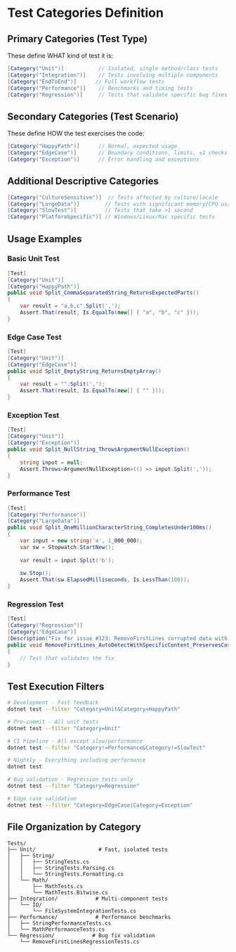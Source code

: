 # Test Categories Definition

## Primary Categories (Test Type)

These define WHAT kind of test it is:

```csharp
[Category("Unit")]           // Isolated, single method/class tests
[Category("Integration")]    // Tests involving multiple components
[Category("EndToEnd")]      // Full workflow tests
[Category("Performance")]    // Benchmarks and timing tests
[Category("Regression")]     // Tests that validate specific bug fixes
```

## Secondary Categories (Test Scenario)

These define HOW the test exercises the code:

```csharp
[Category("HappyPath")]      // Normal, expected usage
[Category("EdgeCase")]       // Boundary conditions, limits, ±1 checks
[Category("Exception")]      // Error handling and exceptions
```

## Additional Descriptive Categories

```csharp
[Category("CultureSensitive")]  // Tests affected by culture/locale
[Category("LargeData")]        // Tests with significant memory/CPU usage
[Category("SlowTest")]         // Tests that take >1 second
[Category("PlatformSpecific")] // Windows/Linux/Mac specific tests
```

## Usage Examples

### Basic Unit Test
```csharp
[Test]
[Category("Unit")]
[Category("HappyPath")]
public void Split_CommaSeparatedString_ReturnsExpectedParts()
{
    var result = "a,b,c".Split(',');
    Assert.That(result, Is.EqualTo(new[] { "a", "b", "c" }));
}
```

### Edge Case Test
```csharp
[Test]
[Category("Unit")]
[Category("EdgeCase")]
public void Split_EmptyString_ReturnsEmptyArray()
{
    var result = "".Split(',');
    Assert.That(result, Is.EqualTo(new[] { "" }));
}
```

### Exception Test
```csharp
[Test]
[Category("Unit")]
[Category("Exception")]
public void Split_NullString_ThrowsArgumentNullException()
{
    string input = null;
    Assert.Throws<ArgumentNullException>(() => input.Split(','));
}
```

### Performance Test
```csharp
[Test]
[Category("Performance")]
[Category("LargeData")]
public void Split_OneMillionCharacterString_CompletesUnder100ms()
{
    var input = new string('a', 1_000_000);
    var sw = Stopwatch.StartNew();
    
    var result = input.Split('b');
    
    sw.Stop();
    Assert.That(sw.ElapsedMilliseconds, Is.LessThan(100));
}
```

### Regression Test
```csharp
[Test]
[Category("Regression")]
[Category("EdgeCase")]
[Description("Fix for issue #123: RemoveFirstLines corrupted data with AutoDetect")]
public void RemoveFirstLines_AutoDetectWithSpecificContent_PreservesCorrectData()
{
    // Test that validates the fix
}
```

## Test Execution Filters

```bash
# Development - Fast feedback
dotnet test --filter "Category=Unit&Category=HappyPath"

# Pre-commit - All unit tests
dotnet test --filter "Category=Unit"

# CI Pipeline - All except slow/performance
dotnet test --filter "Category!=Performance&Category!=SlowTest"

# Nightly - Everything including performance
dotnet test

# Bug validation - Regression tests only
dotnet test --filter "Category=Regression"

# Edge case validation
dotnet test --filter "Category=EdgeCase|Category=Exception"
```

## File Organization by Category

```
Tests/
├── Unit/                    # Fast, isolated tests
│   ├── String/
│   │   ├── StringTests.cs
│   │   ├── StringTests.Parsing.cs
│   │   └── StringTests.Formatting.cs
│   └── Math/
│       ├── MathTests.cs
│       └── MathTests.Bitwise.cs
├── Integration/            # Multi-component tests
│   └── IO/
│       └── FileSystemIntegrationTests.cs
├── Performance/            # Performance benchmarks
│   ├── StringPerformanceTests.cs
│   └── MathPerformanceTests.cs
└── Regression/            # Bug fix validation
    └── RemoveFirstLinesRegressionTests.cs
```